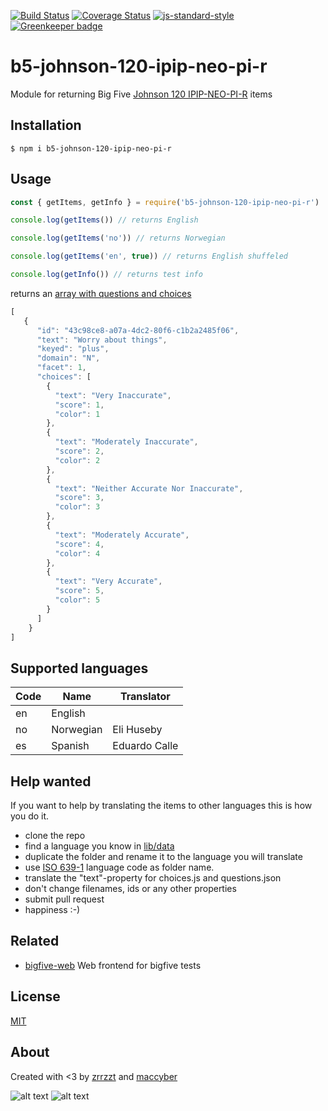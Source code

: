 [![Build Status](https://travis-ci.org/Alheimsins/b5-johnson-120-ipip-neo-pi-r.svg?branch=master)](https://travis-ci.org/Alheimsins/b5-johnson-120-ipip-neo-pi-r)
[![Coverage Status](https://coveralls.io/repos/Alheimsins/b5-johnson-120-ipip-neo-pi-r/badge.svg?branch=master&service=github)](https://coveralls.io/github/Alheimsins/b5-johnson-120-ipip-neo-pi-r?branch=master)
[![js-standard-style](https://img.shields.io/badge/code%20style-standard-brightgreen.svg?style=flat)](https://github.com/feross/standard)
[![Greenkeeper badge](https://badges.greenkeeper.io/Alheimsins/b5-johnson-120-ipip-neo-pi-r.svg)](https://greenkeeper.io/)

# b5-johnson-120-ipip-neo-pi-r

Module for returning Big Five [Johnson 120 IPIP-NEO-PI-R](http://ipip.ori.org/30FacetNEO-PI-RItems.htm) items

## Installation

```
$ npm i b5-johnson-120-ipip-neo-pi-r
```

## Usage

```JavaScript
const { getItems, getInfo } = require('b5-johnson-120-ipip-neo-pi-r')

console.log(getItems()) // returns English

console.log(getItems('no')) // returns Norwegian

console.log(getItems('en', true)) // returns English shuffeled

console.log(getInfo()) // returns test info
```

returns an [array with questions and choices](examples/items-en.json)

```JavaScript
[
   {
      "id": "43c98ce8-a07a-4dc2-80f6-c1b2a2485f06",
      "text": "Worry about things",
      "keyed": "plus",
      "domain": "N",
      "facet": 1,
      "choices": [
        {
          "text": "Very Inaccurate",
          "score": 1,
          "color": 1
        },
        {
          "text": "Moderately Inaccurate",
          "score": 2,
          "color": 2
        },
        {
          "text": "Neither Accurate Nor Inaccurate",
          "score": 3,
          "color": 3
        },
        {
          "text": "Moderately Accurate",
          "score": 4,
          "color": 4
        },
        {
          "text": "Very Accurate",
          "score": 5,
          "color": 5
        }
      ]
    }
]
```

## Supported languages

| Code | Name      | Translator |
| ---- | --------- | ---------- |
| en   | English   |            |
| no   | Norwegian | Eli Huseby |
| es   | Spanish   | Eduardo Calle |

## Help wanted

If you want to help by translating the items to other languages this is how you do it.

- clone the repo
- find a language you know in [lib/data](lib/data)
- duplicate the folder and rename it to the language you will translate
- use [ISO 639-1](https://en.wikipedia.org/wiki/List_of_ISO_639-1_codes) language code as folder name.
- translate the "text"-property for choices.js and questions.json
- don't change filenames, ids or any other properties
- submit pull request
- happiness :-)

## Related

- [bigfive-web](https://github.com/maccyber/bigfive-web) Web frontend for bigfive tests

## License

[MIT](LICENSE)

## About

Created with <3 by [zrrzzt](https://github.com/zrrrzzt) and [maccyber](https://github.com/maccyber)

![alt text](https://robots.kebabstudios.party/zrrrzzt.png "Robohash image of zrrrzzt") 
![alt text](https://robots.kebabstudios.party/maccyber.png "Robohash image of maccyber")
